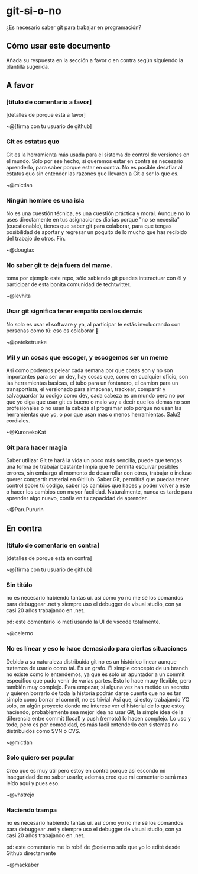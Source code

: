 # git-si-o-no
¿Es necesario saber git para trabajar en programación?

## Cómo usar este documento

Añada su respuesta en la sección a favor o en contra según siguiendo la plantilla sugerida.

## A favor

### [titulo de comentario a favor]
[detalles de porque está a favor]

~@[firma con tu usuario de github]


### Git es estatus quo
Git es la herramienta más usada para el sistema de control de versiones en el mundo. Solo por ese hecho, si queremos estar en contra es necesario aprenderlo, para saber porque estar en contra. No es posible desafiar al estatus quo sin entender las razones que llevaron a Git a ser lo que es.

~@mictlan

### Ningún hombre es una isla
No es una cuestión técnica, es una cuestión práctica y moral.
Aunque no lo uses directamente en tus asignaciones diarias porque "no se necesita" (cuestionable),
tienes que saber git para colaborar, para que tengas posibilidad de aportar y regresar un poquito de lo mucho  que has recibido del trabajo de otros. Fin.

~@douglax

### No saber git te deja fuera del mame.
toma por ejemplo este repo, sólo sabiendo git
puedes interactuar con él y participar de esta
bonita comunidad de techtwitter.

~@levhita

### Usar git significa tener empatía con los demás
No solo es usar el software y ya, al participar te estás involucrando con personas como tú: eso es colaborar :beers:

~@pateketrueke

### Mil y un cosas que escoger, y escogemos ser un meme
Asi como podemos pelear cada semana por que cosas son y no son importantes para ser un dev, hay cosas que, como en cualquier oficio, son las herramientas basicas,
el tubo para un fontanero, el camion para un transportista, el versionado para almacenar, trackear, compartir y salvaguardar tu codigo como dev, cada cabeza es un mundo
pero no por que yo diga que usar git es bueno o malo voy a decir que los demas no son profesionales o no usan la cabeza al programar solo porque no usan las herramientas 
que yo, o por que usan mas o menos herramientas.
Salu2 cordiales.

~@KuronekoKat

### Git para hacer magia
Saber utilizar Git te hará la vida un poco más sencilla, puede que tengas una forma de trabajar bastante limpia que te permita esquivar posibles errores, sin embargo al momento de desarrollar con otros, trabajar o incluso querer compartir material en GitHub. Saber Git, permitirá que puedas tener control sobre tú código, saber los cambios que haces y poder volver a este o hacer los cambios con mayor facilidad. Naturalmente, nunca es tarde para aprender algo nuevo, confia en tu capacidad de aprender.

~@ParuPururin


## En contra

### [titulo de comentario en contra]
[detalles de porque está en contra]

~@[firma con tu usuario de github]

### Sin titúlo
no es necesario habiendo tantas ui. así como yo no me sé los comandos para debuggear .net y siempre uso el debugger de visual studio, con ya casi 20 años trabajando en .net.

pd: este comentario lo metí usando la UI de vscode totalmente. 

~@celerno

### No es línear y eso lo hace demasiado para ciertas situaciones

Debido a su naturaleza distribuida git no es un histórico linear aunque tratemos de usarlo como tal. Es un grafo. El simple concepto de un branch no existe como lo entendemos, ya que es solo un apuntador a un commit específico que pudo venir de varias partes. Esto lo hace muuy flexible, pero también muy complejo. Para empezar, si alguna vez han metido un secreto y quieren borrarlo de toda la historia podrán darse cuenta que no es tan simple como borrar el commit, no es trivial. Así que, si estoy trabajando YO solo, en algún proyecto donde me interese ver el historial de lo que estoy haciendo, probablemente sea mejor idea no usar Git, la simple idea de la diferencia entre commit (local) y push (remoto) lo hacen complejo. Lo uso y todo, pero es por comodidad, es más facil entenderlo con sistemas no distribuidos como SVN o CVS.

~@mictlan

### Solo quiero ser popular

Creo que es muy útil pero estoy en contra porque así escondo mi inseguridad de no saber usarlo; además,creo que mi comentario será mas leído aquí y pues eso. 

~@vhstrejo

### Haciendo trampa

no es necesario habiendo tantas ui. así como yo no me sé los comandos para debuggear .net y siempre uso el debugger de visual studio, con ya casi 20 años trabajando en .net.

pd: este comentario me lo robé de @celerno sólo que yo lo edité desde Github directamente

~@mackaber


